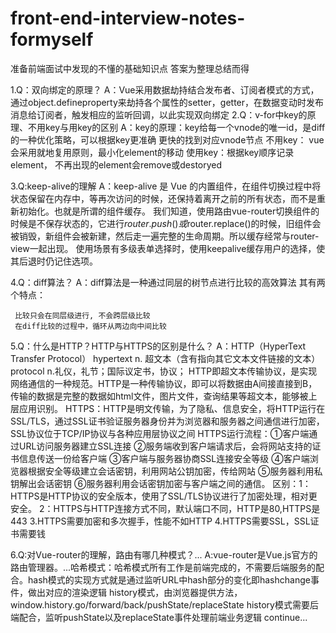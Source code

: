 # front-end-interview-notes-formyself
准备前端面试中发现的不懂的基础知识点
答案为整理总结而得

1.Q：双向绑定的原理？
  A：Vue采用数据劫持结合发布者、订阅者模式的方式，通过object.defineproperty来劫持各个属性的setter，getter，在数据变动时发布消息给订阅者，触发相应的监听回调，以此实现双向绑定
2.Q：v-for中key的原理、不用key与用key的区别
  A：key的原理：key给每一个vnode的唯一id，是diff的一种优化策略，可以根据key更准确 更快的找到对应vnode节点
    不用key： vue会采用就地复用原则，最小化element的移动
    使用key：根据key顺序记录element， 不再出现的element会remove或destoryed

3.Q:keep-alive的理解
  A：keep-alive 是 Vue 的内置组件，在组件切换过程中将状态保留在内存中，等再次访问的时候，还保持着离开之前的所有状态，而不是重新初始化。也就是所谓的组件缓存。
我们知道，使用路由vue-router切换组件的时候是不保存状态的，它进行$router.push()或$router.replace()的时候，旧组件会被销毁，新组件会被新建，然后走一遍完整的生命周期。所以缓存经常与router-view一起出现。
     使用场景有多级表单选择时，使用keepalive缓存用户的选择，使其后退时仍记住选项。
     
4.Q：diff算法？
  A：diff算法是一种通过同层的树节点进行比较的高效算法
     其有两个特点：

     比较只会在同层级进行, 不会跨层级比较
     在diff比较的过程中，循环从两边向中间比较

5.Q：什么是HTTP？HTTP与HTTPS的区别是什么？
  A：HTTP（HyperText Transfer Protocol）   hypertext n. 超文本（含有指向其它文本文件链接的文本） protocol n.礼仪，礼节；国际议定书，协议；
      HTTP即超文本传输协议，是实现网络通信的一种规范。HTTP是一种传输协议，即可以将数据由A间接直接到B，传输的数据是完整的数据如html文件，图片文件，查询结果等超文本，能够被上层应用识别。
      HTTPS：HTTP是明文传输，为了隐私、信息安全，将HTTP运行在SSL/TLS，通过SSL证书验证服务器身份并为浏览器和服务器之间通信进行加密，SSL协议位于TCP/IP协议与各种应用层协议之间
      HTTPS运行流程：①客户端通过URL访问服务器建立SSL连接
                    ②服务端收到客户端请求后，会将网站支持的证书信息传送一份给客户端
                    ③客户端与服务器协商SSL连接安全等级
                    ④客户端浏览器根据安全等级建立会话密钥，利用网站公钥加密，传给网站
                    ⑤服务器利用私钥解出会话密钥
                    ⑥服务器利用会话密钥加密与客户端之间的通信。
      区别：1：HTTPS是HTTP协议的安全版本，使用了SSL/TLS协议进行了加密处理，相对更安全。
            2：HTTPS与HTTP连接方式不同，默认端口不同，HTTP是80,HTTPS是443
            3.HTTPS需要加密和多次握手，性能不如HTTP
            4.HTTPS需要SSL，SSL证书需要钱
            
6.Q:对Vue-router的理解，路由有哪几种模式？...
  A:vue-router是Vue.js官方的路由管理器。...哈希模式：哈希模式所有工作是前端完成的，不需要后端服务的配合。hash模式的实现方式就是通过监听URL中hash部分的变化即hashchange事件，做出对应的渲染逻辑
  history模式，由浏览器提供方法，window.history.go/forward/back/pushState/replaceState
  history模式需要后端配合，监听pushState以及replaceState事件处理前端业务逻辑
continue...
